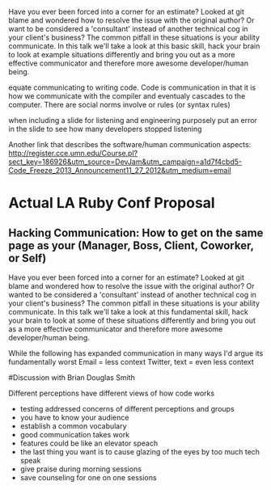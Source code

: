 Have you ever been forced into a corner for an estimate? Looked at git blame and wondered how to resolve the issue with the original author? Or want to be considered a 'consultant' instead of another technical cog in your client's business? The common pitfall in these situations is your ability communicate. In this talk we'll take a look at this basic skill, hack your brain to look at example situations differently and bring you out as a more effective communicator and therefore more awesome developer/human being.

equate communicating to writing code. Code is communication in that it is how we communicate with the compiler and eventualy cascades to the computer. There are social norms involve or rules (or syntax rules)

when including a slide for listening and engineering purposely put an error in the slide to see how many developers stopped listening

Another link that describes the software/human communication aspects: http://register.cce.umn.edu/Course.pl?sect_key=186926&utm_source=DevJam&utm_campaign=a1d7f4cbd5-Code_Freeze_2013_Announcement11_27_2012&utm_medium=email

# Actual LA Ruby Conf Proposal

## Hacking Communication: How to get on the same page as your (Manager, Boss, Client, Coworker, or Self)

Have you ever been forced into a corner for an estimate? Looked at git blame and wondered how to resolve the issue with the original author? Or wanted to be considered a 'consultant' instead of another technical cog in your client's business? The common pitfall in these situations is your ability communicate. In this talk we'll take a look at this fundamental skill, hack your brain to look at some of these situations differently and bring you out as a more effective communicator and therefore more awesome developer/human being.

While the following has expanded communication in many ways I'd argue its fundamentally worst
Email = less context
Twitter, text = even less context


#Discussion with Brian Douglas Smith

Different perceptions have different views of how code works

- testing addressed concerns of different perceptions and groups
- you have to know your audience
- establish a common vocabulary
- good communication takes work
- features could be like an elevator speach
- the last thing you want is to cause glazing of the eyes by too much tech speak
- give praise during morning sessions
- save counseling for one on one sessions
